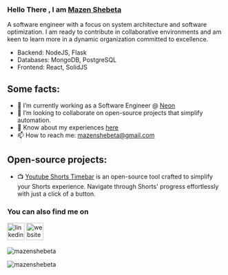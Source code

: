 
###  Hello There , I am [Mazen Shebeta](https://mazenshebeta.onrender.com/)


A software engineer with a focus on system architecture and software optimization. I am ready to contribute in collaborative environments and am keen to learn more in a dynamic organization committed to excellence.
* Backend: NodeJS, Flask
* Databases: MongoDB, PostgreSQL
* Frontend: React, SolidJS

## Some facts: 

- 🔭 I’m currently working as a Software Engineer @ [Neon](https://www.neoneg.com/)
- 👯 I’m looking to collaborate on open-source projects that simplify automation.
- 📄 Know about my experiences [here](https://drive.google.com/file/d/1NRQTzUyKJmhbuAg_sD8zX2pH1ui24ueN/view?usp=sharing)
- 📫 How to reach me: mazenshebeta@gmail.com


## Open-source projects:

- 📺 [Youtube Shorts Timebar](https://github.com/MazenShebeta/Youtube-Shorts-Timebar)
is an open-source tool crafted to simplify your Shorts experience. Navigate through Shorts' progress effortlessly with just a click of a button. 


### You can also find me on
[<img src='https://cdn.jsdelivr.net/npm/simple-icons@3.0.1/icons/linkedin.svg' alt='linkedin' height='40'>](https://linkedin.com/in/mazen-shebeta) [<img src='https://cdn.jsdelivr.net/npm/simple-icons@3.0.1/icons/icloud.svg' alt='website' height='40'>](https://mazenshebeta.onrender.com)  


<p><img align="center" src="https://github-readme-stats.vercel.app/api/top-langs?username=mazenshebeta&show_icons=true&locale=en&layout=compact" alt="mazenshebeta" /></p>

<!-- <p>&nbsp;<img align="center" src="https://github-readme-stats.vercel.app/api?username=mazenshebeta&show_icons=true&locale=en" alt="mazenshebeta" /></p> -->

<p><img align="center" src="https://github-readme-streak-stats.herokuapp.com/?user=mazenshebeta&" alt="mazenshebeta" /></p>

